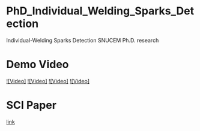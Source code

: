 # PhD_Individual_Welding_Sparks_Detection
Individual-Welding Sparks Detection SNUCEM Ph.D. research

# Demo Video
[![Video]](https://youtu.be/HnEYqGiejDw?si=ApzjdGlzV74clzz_)
[![Video]](https://youtu.be/Jie3tASPaec?si=7mwyXILmkgPycu_4)
[![Video]](https://youtu.be/ZHohedN-gxE?si=S-7kYfmRALXvohit)
[![Video]](https://youtu.be/CY0Jh9E8ZCU?si=2I_46J_IE2P_wUK4)

# SCI Paper
[link](https://www.mdpi.com/1424-8220/23/15/6826)

